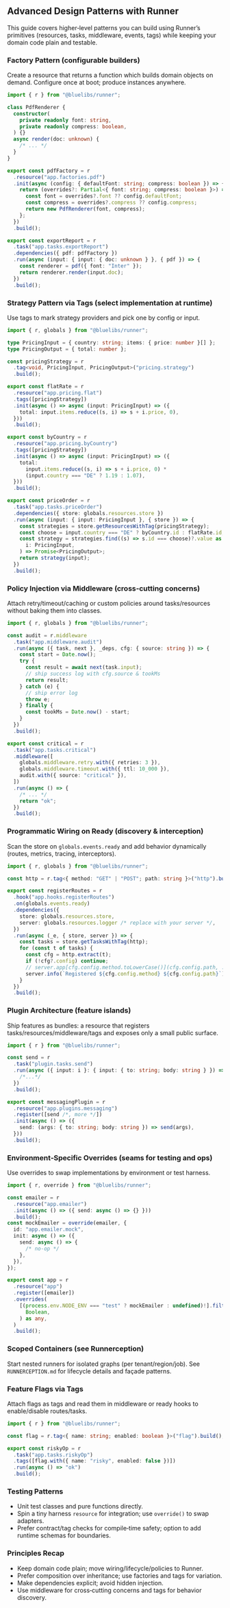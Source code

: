 ## Advanced Design Patterns with Runner

This guide covers higher‑level patterns you can build using Runner’s primitives (resources, tasks, middleware, events, tags) while keeping your domain code plain and testable.

### Factory Pattern (configurable builders)

Create a resource that returns a function which builds domain objects on demand. Configure once at boot; produce instances anywhere.

```ts
import { r } from "@bluelibs/runner";

class PdfRenderer {
  constructor(
    private readonly font: string,
    private readonly compress: boolean,
  ) {}
  async render(doc: unknown) {
    /* ... */
  }
}

export const pdfFactory = r
  .resource("app.factories.pdf")
  .init(async (config: { defaultFont: string; compress: boolean }) => {
    return (overrides?: Partial<{ font: string; compress: boolean }>) => {
      const font = overrides?.font ?? config.defaultFont;
      const compress = overrides?.compress ?? config.compress;
      return new PdfRenderer(font, compress);
    };
  })
  .build();

export const exportReport = r
  .task("app.tasks.exportReport")
  .dependencies({ pdf: pdfFactory })
  .run(async (input: { input: { doc: unknown } }, { pdf }) => {
    const renderer = pdf({ font: "Inter" });
    return renderer.render(input.doc);
  })
  .build();
```

### Strategy Pattern via Tags (select implementation at runtime)

Use tags to mark strategy providers and pick one by config or input.

```ts
import { r, globals } from "@bluelibs/runner";

type PricingInput = { country: string; items: { price: number }[] };
type PricingOutput = { total: number };

const pricingStrategy = r
  .tag<void, PricingInput, PricingOutput>("pricing.strategy")
  .build();

export const flatRate = r
  .resource("app.pricing.flat")
  .tags([pricingStrategy])
  .init(async () => async (input: PricingInput) => ({
    total: input.items.reduce((s, i) => s + i.price, 0),
  }))
  .build();

export const byCountry = r
  .resource("app.pricing.byCountry")
  .tags([pricingStrategy])
  .init(async () => async (input: PricingInput) => ({
    total:
      input.items.reduce((s, i) => s + i.price, 0) *
      (input.country === "DE" ? 1.19 : 1.07),
  }))
  .build();

export const priceOrder = r
  .task("app.tasks.priceOrder")
  .dependencies({ store: globals.resources.store })
  .run(async (input: { input: PricingInput }, { store }) => {
    const strategies = store.getResourcesWithTag(pricingStrategy);
    const choose = input.country === "DE" ? byCountry.id : flatRate.id;
    const strategy = strategies.find((s) => s.id === choose)?.value as (
      i: PricingInput,
    ) => Promise<PricingOutput>;
    return strategy(input);
  })
  .build();
```

### Policy Injection via Middleware (cross‑cutting concerns)

Attach retry/timeout/caching or custom policies around tasks/resources without baking them into classes.

```ts
import { r, globals } from "@bluelibs/runner";

const audit = r.middleware
  .task("app.middleware.audit")
  .run(async ({ task, next }, _deps, cfg: { source: string }) => {
    const start = Date.now();
    try {
      const result = await next(task.input);
      // ship success log with cfg.source & tookMs
      return result;
    } catch (e) {
      // ship error log
      throw e;
    } finally {
      const tookMs = Date.now() - start;
    }
  })
  .build();

export const critical = r
  .task("app.tasks.critical")
  .middleware([
    globals.middleware.retry.with({ retries: 3 }),
    globals.middleware.timeout.with({ ttl: 10_000 }),
    audit.with({ source: "critical" }),
  ])
  .run(async () => {
    /* ... */
    return "ok";
  })
  .build();
```

### Programmatic Wiring on Ready (discovery & interception)

Scan the store on `globals.events.ready` and add behavior dynamically (routes, metrics, tracing, interceptors).

```ts
import { r, globals } from "@bluelibs/runner";

const http = r.tag<{ method: "GET" | "POST"; path: string }>("http").build();

export const registerRoutes = r
  .hook("app.hooks.registerRoutes")
  .on(globals.events.ready)
  .dependencies({
    store: globals.resources.store,
    server: globals.resources.logger /* replace with your server */,
  })
  .run(async (_e, { store, server }) => {
    const tasks = store.getTasksWithTag(http);
    for (const t of tasks) {
      const cfg = http.extract(t);
      if (!cfg?.config) continue;
      // server.app[cfg.config.method.toLowerCase()](cfg.config.path, ...) // see AI.md for full example
      server.info(`Registered ${cfg.config.method} ${cfg.config.path}`);
    }
  })
  .build();
```

### Plugin Architecture (feature islands)

Ship features as bundles: a resource that registers tasks/resources/middleware/tags and exposes only a small public surface.

```ts
import { r } from "@bluelibs/runner";

const send = r
  .task("plugin.tasks.send")
  .run(async ({ input: i }: { input: { to: string; body: string } }) => {
    /*...*/
  })
  .build();

export const messagingPlugin = r
  .resource("app.plugins.messaging")
  .register([send /*, more */])
  .init(async () => ({
    send: (args: { to: string; body: string }) => send(args),
  }))
  .build();
```

### Environment‑Specific Overrides (seams for testing and ops)

Use overrides to swap implementations by environment or test harness.

```ts
import { r, override } from "@bluelibs/runner";

const emailer = r
  .resource("app.emailer")
  .init(async () => ({ send: async () => {} }))
  .build();
const mockEmailer = override(emailer, {
  id: "app.emailer.mock",
  init: async () => ({
    send: async () => {
      /* no‑op */
    },
  }),
});

export const app = r
  .resource("app")
  .register([emailer])
  .overrides(
    [(process.env.NODE_ENV === "test" ? mockEmailer : undefined)!].filter(
      Boolean,
    ) as any,
  )
  .build();
```

### Scoped Containers (see Runnerception)

Start nested runners for isolated graphs (per tenant/region/job). See `RUNNERCEPTION.md` for lifecycle details and façade patterns.

### Feature Flags via Tags

Attach flags as tags and read them in middleware or ready hooks to enable/disable routes/tasks.

```ts
import { r } from "@bluelibs/runner";

const flag = r.tag<{ name: string; enabled: boolean }>("flag").build();

export const riskyOp = r
  .task("app.tasks.riskyOp")
  .tags([flag.with({ name: "risky", enabled: false })])
  .run(async () => "ok")
  .build();
```

### Testing Patterns

- Unit test classes and pure functions directly.
- Spin a tiny harness `resource` for integration; use `override()` to swap adapters.
- Prefer contract/tag checks for compile‑time safety; option to add runtime schemas for boundaries.

### Principles Recap

- Keep domain code plain; move wiring/lifecycle/policies to Runner.
- Prefer composition over inheritance; use factories and tags for variation.
- Make dependencies explicit; avoid hidden injection.
- Use middleware for cross‑cutting concerns and tags for behavior discovery.
